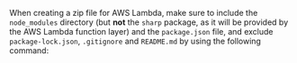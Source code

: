 When creating a zip file for AWS Lambda, make sure to include the `node_modules` directory (but **not** the `sharp` package, as it will be provided by the AWS Lambda function layer) and the `package.json` file, and exclude `package-lock.json`, `.gitignore` and `README.md` by using the following command:

